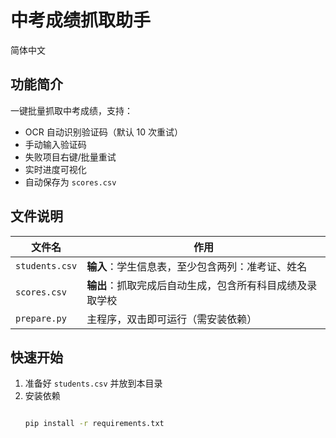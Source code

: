 # 中考成绩抓取助手

简体中文

## 功能简介
一键批量抓取中考成绩，支持：
- OCR 自动识别验证码（默认 10 次重试）
- 手动输入验证码
- 失败项目右键/批量重试
- 实时进度可视化
- 自动保存为 `scores.csv`

## 文件说明
| 文件名 | 作用 |
|--------|------|
| `students.csv` | **输入**：学生信息表，至少包含两列：准考证、姓名 |
| `scores.csv` | **输出**：抓取完成后自动生成，包含所有科目成绩及录取学校 |
| `prepare.py` | 主程序，双击即可运行（需安装依赖） |

## 快速开始
1. 准备好 `students.csv` 并放到本目录
2. 安装依赖
   ```bash

   pip install -r requirements.txt
